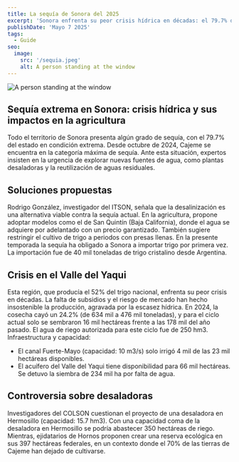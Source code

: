 ```yaml
---
title: La sequía de Sonora del 2025
excerpt: 'Sonora enfrenta su peor crisis hídrica en décadas: el 79.7% del estado sufre sequía extrema, devastando la agricultura. El Valle del Yaqui, que producía el 52% del trigo nacional, vio caer su cosecha un 24.2% en 2024, con solo 16 mil hectáreas sembradas este año frente a las 178 mil anteriores. Mientras presas como la Ruiz Cortines están al 1% de su capacidad, expertos proponen soluciones urgentes —desalinización, reúso de agua y restricciones de cultivo— ante pérdidas que superan los 16 mil millones de pesos. ¿Cómo llegamos aquí? Claves de una tragedia anunciada.'
publishDate: 'Mayo 7 2025'
tags:
  - Guide
seo:
  image:
    src: '/sequia.jpeg'
    alt: A person standing at the window
---
```


![A person standing at the window](/sequia.jpeg)

## Sequía extrema en Sonora: crisis hídrica y sus impactos en la agricultura

Todo el territorio de Sonora presenta algún grado de sequía, con el 79.7% del estado en condición extrema.
Desde octubre de 2024, Cajeme se encuentra en la categoría máxima de sequía. Ante esta situación, expertos
insisten en la urgencia de explorar nuevas fuentes de agua, como plantas desaladoras y la reutilización de
aguas residuales.

## Soluciones propuestas

Rodrigo González, investigador del ITSON, señala que la desalinización es una alternativa viable contra la
sequía actual. En la agricultura, propone adoptar modelos como el de San Quintín (Baja California), donde
el agua se adquiere por adelantado con un precio garantizado. También sugiere restringir el cultivo de trigo a
periodos con presas llenas. En la presente temporada la sequía ha obligado a Sonora a importar trigo por
primera vez. La importación fue de 40 mil toneladas de trigo cristalino desde Argentina.

## Crisis en el Valle del Yaqui

Esta región, que producía el 52% del trigo nacional, enfrenta su peor crisis en décadas. La falta de subsidios y el riesgo de mercado han hecho insostenible la producción, agravada por la escasez hídrica.
En 2024, la cosecha cayó un 24.2% (de 634 mil a 476 mil toneladas), y para el ciclo actual solo se sembraron 16 mil hectáreas frente a las 178 mil del año pasado.
El agua de riego autorizada para este ciclo fue de 250 hm3.
Infraestructura y capacidad:
- El canal Fuerte-Mayo (capacidad: 10 m3/s) solo irrigó 4 mil de las 23 mil hectáreas disponibles.
- El acuífero del Valle del Yaqui tiene disponibilidad para 66 mil hectáreas. Se detuvo la siembra de 234 mil ha por falta de agua.

## Controversia sobre desaladoras

Investigadores del COLSON cuestionan el proyecto de una desaladora en Hermosillo (capacidad: 15.7 hm3).
Con una capacidad coma de la desaladora en Hermosillo se podría abastecer 350 hectáreas de riego.
Mientras, ejidatarios de Hornos proponen crear una reserva ecológica en sus 397 hectáreas federales, en un contexto donde el 70% de las tierras de Cajeme han dejado de cultivarse.